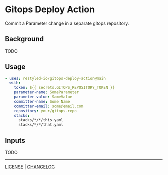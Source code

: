 # Gitops Deploy Action

Commit a Parameter change in a separate gitops repository.

## Background

TODO

## Usage

```yaml
- uses: restyled-io/gitops-deploy-action@main
  with:
    token: ${{ secrets.GITOPS_REPOSITORY_TOKEN }}
    parameter-name: SomeParameter
    parameter-value: SameValue
    committer-name: Some Name
    committer-email: some@email.com
    repository: your/gitops-repo
    stacks: |
      stacks/*/*/this.yaml
      stacks/*/*/that.yaml
```

## Inputs

TODO

---

[LICENSE](./LICENSE) | [CHANGELOG](./CHANGELOG.md)
